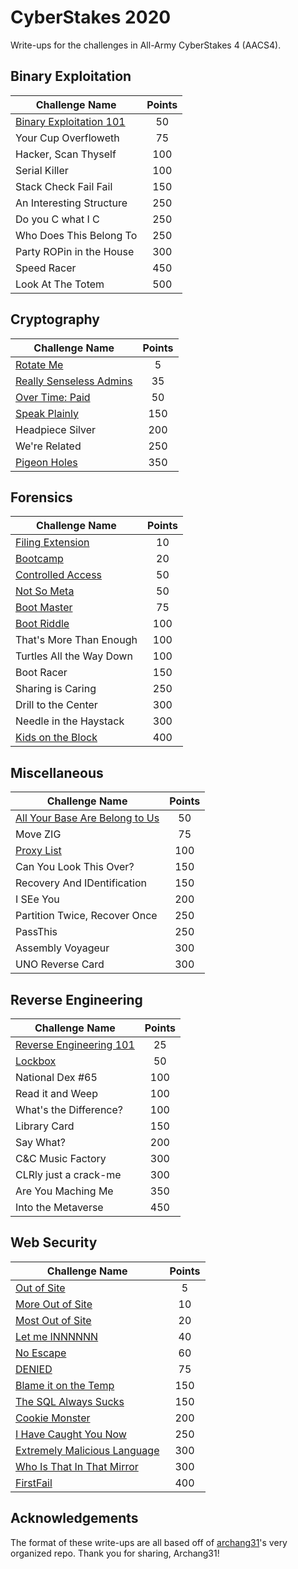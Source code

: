 # CyberStakes 2020

Write-ups for the challenges in All-Army CyberStakes 4 (AACS4).

## Binary Exploitation

| Challenge Name               | Points  | 
| -----------------------------|:-------:|
| [Binary Exploitation 101](./BinaryExploitation/BinaryExploitation101) | 50 | 
| Your Cup Overfloweth | 75 |
| Hacker, Scan Thyself | 100 |
| Serial Killer | 100 |
| Stack Check Fail Fail | 150 |
| An Interesting Structure | 250 |
| Do you C what I C | 250 |
| Who Does This Belong To | 250 |
| Party ROPin in the House | 300 |
| Speed Racer | 450 |
| Look At The Totem | 500 |

## Cryptography

| Challenge Name               | Points  |
| -----------------------------|:-------:|
| [Rotate Me](./Cryptography/RotateMe) | 5 |
| [Really Senseless Admins](./Cryptography/ReallySenselessAdmins) | 35 |
| [Over Time: Paid](./Cryptography/OverTimePaid) | 50 |
| [Speak Plainly](./Cryptography/SpeakPlainly) | 150 |
| Headpiece Silver | 200 |
| We're Related | 250 |
| [Pigeon Holes](./Cryptography/PigeonHoles) | 350 |

## Forensics

| Challenge Name               | Points  |
| -----------------------------|:-------:|
| [Filing Extension](./Forensics/FilingExtension) | 10 |
| [Bootcamp](./Forensics/Bootcamp) | 20 |
| [Controlled Access](./Forensics/ControlledAccess) | 50 |
| [Not So Meta](./Forensics/NotSoMeta) | 50 |
| [Boot Master](./Forensics/BootMaster) | 75 |
| [Boot Riddle](./Forensics/BootRiddle) | 100 |
| That's More Than Enough | 100 |
| Turtles All the Way Down | 100 |
| Boot Racer | 150 |
| Sharing is Caring | 250 |
| Drill to the Center | 300 |
| Needle in the Haystack | 300 |
| [Kids on the Block](./Forensics/KidsOnTheBlock) | 400 |

## Miscellaneous

| Challenge Name               | Points  |
| -----------------------------|:-------:|
| [All Your Base Are Belong to Us](./Miscellaneous/AllYourBaseAreBelongToUs) | 50 |
| Move ZIG | 75 |
| [Proxy List](./Miscellaneous/ProxyList) | 100 |
| Can You Look This Over? | 150 |
| Recovery And IDentification | 150 |
| I SEe You | 200 |
| Partition Twice, Recover Once | 250 |
| PassThis | 250 |
| Assembly Voyageur | 300 |
| UNO Reverse Card | 300 |

## Reverse Engineering

| Challenge Name               | Points  |
| -----------------------------|:-------:|
| [Reverse Engineering 101](./ReverseEngineering/ReverseEngineering101) | 25 |
| [Lockbox](./ReverseEngineering/Lockbox) | 50 |
| National Dex #65 | 100 |
| Read it and Weep | 100 |
| What's the Difference? | 100 |
| Library Card | 150 |
| Say What? | 200 |
| C&C Music Factory | 300 |
| CLRly just a crack-me | 300 |
| Are You Maching Me | 350 |
| Into the Metaverse | 450 |

## Web Security

| Challenge Name               | Points  |
| -----------------------------|:-------:|
| [Out of Site](./WebSecurity/OutOfSite) | 5 |
| [More Out of Site](./WebSecurity/MoreOutOfSite) | 10 |
| [Most Out of Site](./WebSecurity/MostOutOfSite) | 20 |
| [Let me INNNNNN](./WebSecurity/LetMeInnnnnn) | 40 |
| [No Escape](./WebSecurity/NoEscape) | 60 |
| [DENIED](./WebSecurity/DENIED) | 75 |
| [Blame it on the Temp](./WebSecurity/BlameItOnTheTemp) | 150 |
| [The SQL Always Sucks](./WebSecurity/TheSQLAlwaysSucks) | 150 |
| [Cookie Monster](./WebSecurity/CookieMonster) | 200 |
| [I Have Caught You Now](./WebSecurity/IHaveCaughtYouNow) | 250 |
| [Extremely Malicious Language](./WebSecurity/ExtremelyMaliciousLanguage) | 300 |
| [Who Is That In That Mirror](./WebSecurity/WhoIsThatInThatMirror) | 300 |
| [FirstFail](./WebSecurity/FirstFail) | 400 |

## Acknowledgements

The format of these write-ups are all based off of [archang31](https://github.com/archang31/aacs4-writeups/)'s very organized repo. Thank you for sharing, Archang31!